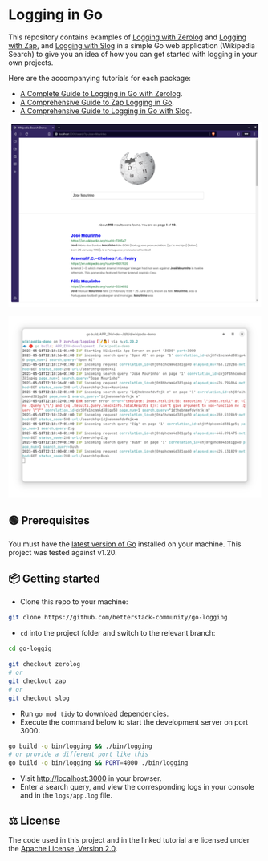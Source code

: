 # Logging in Go

This repository contains examples of
[Logging with Zerolog](https://github.com/betterstack-community/wikipedia-demo/tree/zerolog)
and
[Logging with Zap](https://github.com/betterstack-community/wikipedia-demo/tree/zap),
and
[Logging with Slog](https://github.com/betterstack-community/wikipedia-demo/tree/slog)
in a simple Go web application (Wikipedia Search) to give you an idea of how you
can get started with logging in your own projects.

Here are the accompanying tutorials for each package:

- [A Complete Guide to Logging in Go with Zerolog](https://betterstack.com/community/guides/logging/zerolog/).
- [A Comprehensive Guide to Zap Logging in Go](https://betterstack.com/community/guides/logging/zerolog/).
- [A Comprehensive Guide to Logging in Go with Slog](https://betterstack.com/community/guides/logging/logging-in-go/).

![Screenshot or GIF of the application in action](screenshot.png)

![Application Logs](logs.png)

## 🟢 Prerequisites

You must have the [latest version of Go](https://go.dev/doc/install) installed
on your machine. This project was tested against v1.20.

## 📦 Getting started

- Clone this repo to your machine:

```bash
git clone https://github.com/betterstack-community/go-logging
```

- `cd` into the project folder and switch to the relevant branch:

```bash
cd go-loggig
```

```bash
git checkout zerolog
# or
git checkout zap
# or
git checkout slog
```

- Run `go mod tidy` to download dependencies.
- Execute the command below to start the development server on port 3000:

```bash
go build -o bin/logging && ./bin/logging
# or provide a different port like this
go build -o bin/logging && PORT=4000 ./bin/logging
```

- Visit [http://localhost:3000](http://localhost:3000) in your browser.
- Enter a search query, and view the corresponding logs in your console and in
  the `logs/app.log` file.

## ⚖ License

The code used in this project and in the linked tutorial are licensed under the
[Apache License, Version 2.0](LICENSE).
